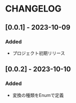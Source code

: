 # CHANGELOG

## [0.0.1] - 2023-10-09
### Added
 - プロジェクト初期リリース

## [0.0.2] - 2023-10-10
### Added
 - 変換の種類をEnumで定義

